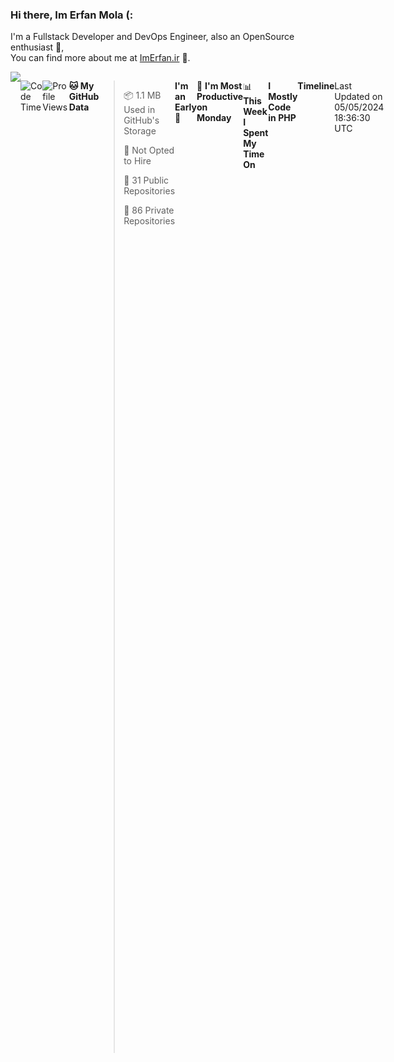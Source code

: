 <!-- <div id="header" align="center" >
  <img src="https://raw.githubusercontent.com/erfanmola/erfanmola/main/night.gif" width="1024" height="320" />
</div> -->

### Hi there, Im Erfan Mola (:

I'm a Fullstack Developer and DevOps Engineer, also an OpenSource enthusiast 💎,  <br>
You can find more about me at [ImErfan.ir](https://imerfan.ir/) 🐞.
  
<div style="display:flex;">
 <img align="center" src="https://github-widgetbox.vercel.app/api/profile?username=ErfanMola&data=followers,repositories,stars,commits&theme=darkmode" />
<!--  <img align="center" src="https://raw.githubusercontent.com/erfanmola/erfanmola/main/gitartwork.svg" /> -->
<!--  <img align="center" src="https://raw.githubusercontent.com/erfanmola/erfanmola/main/github-metrics.svg" />  -->
 
  <!--START_SECTION:waka-->
![Code Time](http://img.shields.io/badge/Code%20Time-1%2C026%20hrs%207%20mins-blue)

![Profile Views](http://img.shields.io/badge/Profile%20Views-260-blue)

**🐱 My GitHub Data** 

> 📦 1.1 MB Used in GitHub's Storage 
 > 
> 🚫 Not Opted to Hire
 > 
> 📜 31 Public Repositories 
 > 
> 🔑 86 Private Repositories 
 > 
**I'm an Early 🐤** 

```text
🌞 Morning                2997 commits        █████████░░░░░░░░░░░░░░░░   34.01 % 
🌆 Daytime                1643 commits        █████░░░░░░░░░░░░░░░░░░░░   18.65 % 
🌃 Evening                1879 commits        █████░░░░░░░░░░░░░░░░░░░░   21.32 % 
🌙 Night                  2293 commits        ███████░░░░░░░░░░░░░░░░░░   26.02 % 
```
📅 **I'm Most Productive on Monday** 

```text
Monday                   1638 commits        █████░░░░░░░░░░░░░░░░░░░░   18.59 % 
Tuesday                  1222 commits        ███░░░░░░░░░░░░░░░░░░░░░░   13.87 % 
Wednesday                1165 commits        ███░░░░░░░░░░░░░░░░░░░░░░   13.22 % 
Thursday                 1608 commits        █████░░░░░░░░░░░░░░░░░░░░   18.25 % 
Friday                   991 commits         ███░░░░░░░░░░░░░░░░░░░░░░   11.25 % 
Saturday                 1051 commits        ███░░░░░░░░░░░░░░░░░░░░░░   11.93 % 
Sunday                   1137 commits        ███░░░░░░░░░░░░░░░░░░░░░░   12.90 % 
```


📊 **This Week I Spent My Time On** 

```text
🕑︎ Time Zone: Asia/Tehran

💬 Programming Languages: 
TypeScript               11 hrs 32 mins      ████████████░░░░░░░░░░░░░   47.77 % 
Dart                     10 hrs 31 mins      ███████████░░░░░░░░░░░░░░   43.58 % 
PHP                      1 hr 29 mins        ██░░░░░░░░░░░░░░░░░░░░░░░   06.19 % 
XML                      13 mins             ░░░░░░░░░░░░░░░░░░░░░░░░░   00.96 % 
Other                    11 mins             ░░░░░░░░░░░░░░░░░░░░░░░░░   00.77 % 

🔥 Editors: 
VS Code                  24 hrs 9 mins       █████████████████████████   100.00 % 

🐱‍💻 Projects: 
GodMother                23 hrs 1 min        ████████████████████████░   95.31 % 
DevelopixAds             46 mins             █░░░░░░░░░░░░░░░░░░░░░░░░   03.20 % 
Proxino                  21 mins             ░░░░░░░░░░░░░░░░░░░░░░░░░   01.49 % 

💻 Operating System: 
Linux                    13 hrs 8 mins       ██████████████░░░░░░░░░░░   54.43 % 
Mac                      11 hrs              ███████████░░░░░░░░░░░░░░   45.57 % 
```

**I Mostly Code in PHP** 

```text
Vue                      25 repos            █████░░░░░░░░░░░░░░░░░░░░   18.94 % 
JavaScript               13 repos            ██░░░░░░░░░░░░░░░░░░░░░░░   09.85 % 
HTML                     12 repos            ██░░░░░░░░░░░░░░░░░░░░░░░   09.09 % 
CSS                      1 repo              ░░░░░░░░░░░░░░░░░░░░░░░░░   00.76 % 
Dart                     1 repo              ░░░░░░░░░░░░░░░░░░░░░░░░░   00.76 % 
```



**Timeline**

![Lines of Code chart](https://raw.githubusercontent.com/erfanmola/erfanmola/main/assets/bar_graph.png)


 Last Updated on 05/05/2024 18:36:30 UTC
<!--END_SECTION:waka-->
</div>
